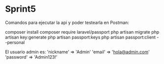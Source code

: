 # Sprint5

Comandos para ejecutar la api y poder testearla en Postman:

composer install
composer require laravel/passport
php artisan migrate
php artisan key:generate
php artisan passport:keys
php artisan passport:client --personal

El usuario admin es:
    'nickname' => 'Admin'
    'email' => 'hola@admin.com'
    'password' => 'Admin123!' 